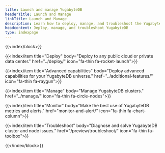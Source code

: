 ```yaml
---
title: Launch and manage YugabyteDB
headerTitle: Launch and Manage
linkTitle: Launch and Manage
description: Learn how to deploy, manage, and troubleshoot the YugabyteDB database.
headcontent: Deploy, manage, and troubleshoot YugabyteDB
type: indexpage
---
```


{{<index/block>}}

  {{<index/item
    title="Deploy"
    body="Deploy to any public cloud or private data center."
    href="../deploy/"
    icon="fa-thin fa-rocket-launch">}}

  {{<index/item
    title="Advanced capabilities"
    body="Deploy advanced capabilities for your YugabyteDB universe."
    href="../additional-features/"
    icon="fa-thin fa-raygun">}}

  {{<index/item
    title="Manage"
    body="Manage YugabyteDB clusters."
    href="../manage/"
    icon="fa-thin fa-circle-nodes">}}

  {{<index/item
    title="Monitor"
    body="Make the best use of YugabyteDB metrics and alerts."
    href="monitor-and-alert/"
    icon="fa-thin fa-chart-column">}}

  {{<index/item
    title="Troubleshoot"
    body="Diagnose and solve YugabyteDB cluster and node issues."
    href="/preview/troubleshoot/"
    icon="fa-thin fa-toolbox">}}

{{</index/block>}}
